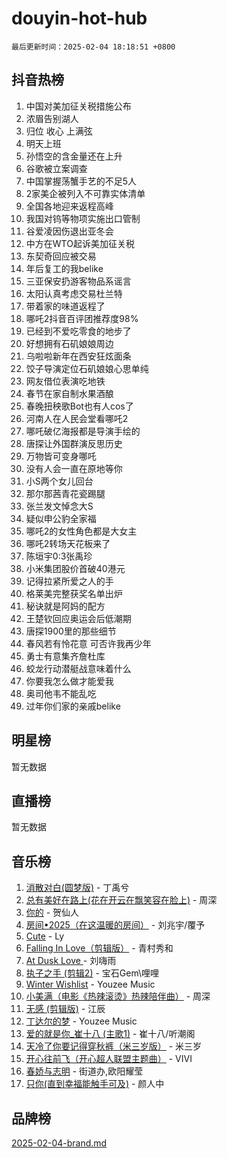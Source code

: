 # douyin-hot-hub

`最后更新时间：2025-02-04 18:18:51 +0800`

## 抖音热榜

1. 中国对美加征关税措施公布
1. 浓眉告别湖人
1. 归位 收心 上满弦
1. 明天上班
1. 孙悟空的含金量还在上升
1. 谷歌被立案调查
1. 中国掌握荡蟹手艺的不足5人
1. 2家美企被列入不可靠实体清单
1. 全国各地迎来返程高峰
1. 我国对钨等物项实施出口管制
1. 谷爱凌因伤退出亚冬会
1. 中方在WTO起诉美加征关税
1. 东契奇回应被交易
1. 年后复工的我belike
1. 三亚保安扔游客物品系谣言
1. 太阳认真考虑交易杜兰特
1. 带着家的味道返程了
1. 哪吒2抖音百评团推荐度98%
1. 已经到不爱吃零食的地步了
1. 好想拥有石矶娘娘周边
1. 乌啦啦新年在西安狂炫面条
1. 饺子导演定位石矶娘娘心思单纯
1. 网友借位表演吃地铁
1. 春节在家自制水果酒酿
1. 春晚扭秧歌Bot也有人cos了
1. 河南人在人民会堂看哪吒2
1. 哪吒破亿海报都是导演手绘的
1. 唐探让外国群演反思历史
1. 万物皆可变身哪吒
1. 没有人会一直在原地等你
1. 小S两个女儿回台
1. 那尔那茜青花瓷踢腿
1. 张兰发文悼念大S
1. 疑似申公豹全家福
1. 哪吒2的女性角色都是大女主
1. 哪吒2转场天花板来了
1. 陈垣宇0:3张禹珍
1. 小米集团股价首破40港元
1. 记得拉紧所爱之人的手
1. 格莱美完整获奖名单出炉
1. 秘诀就是阿妈的配方
1. 王楚钦回应奥运会后低潮期
1. 唐探1900里的那些细节
1. 春风若有怜花意 可否许我再少年
1. 勇士有意集齐詹杜库
1. 蛟龙行动潜艇战意味着什么
1. 你要我怎么做才能爱我
1. 奥司他韦不能乱吃
1. 过年你们家的亲戚belike

## 明星榜

暂无数据

## 直播榜

暂无数据

## 音乐榜

1. [消散对白(圆梦版)](https://sf5-hl-cdn-tos.douyinstatic.com/obj/tos-cn-ve-2774/og4jB5I5IizzoZVAAAzWgBMAsMDWoArfwBOiFs) - 丁禹兮
1. [总有美好在路上(花在开云在飘笑容在脸上)](https://sf5-hl-cdn-tos.douyinstatic.com/obj/tos-cn-ve-2774/oU5u7NwtfBIvaNhoQBszOvAlRiAoiWAVVyBMq4) - 周深
1. [你的](https://sf6-cdn-tos.douyinstatic.com/obj/tos-cn-ve-2774/oYuIeKf42jB7sEV6B2upMdpYAgfrQWj0FeRegh) - 贺仙人
1. [房间•2025（在这温暖的房间）](https://sf5-hl-cdn-tos.douyinstatic.com/obj/tos-cn-ve-2774/oMzJcnT8BgIetASeBfwfEeBQVNfACiCifhfZP7g) - 刘兆宇/覆予
1. [Cute](https://sf5-hl-cdn-tos.douyinstatic.com/obj/tos-cn-ve-2774/o4IbIzHWKAAB4wsS5qMBRiiAlEBGTpQRNfFvuo) - Ly
1. [Falling In Love（剪辑版）](https://sf5-hl-cdn-tos.douyinstatic.com/obj/tos-cn-ve-2774/o8ajpA8zzgBPahbBIO8AcKGBLJezFCRd1wfP9f) - 青村秀和
1. [ At Dusk  Love ](https://sf5-hl-cdn-tos.douyinstatic.com/obj/tos-cn-ve-2774/o8CrpCf5CaYgI4ZrtQgMQAFEfuGqNnRSDQAPBc) - 刘嗨雨
1. [执子之手 (剪辑2)](https://sf5-hl-cdn-tos.douyinstatic.com/obj/tos-cn-ve-2774/oUoZLQjCc31XzqsBnBQUNgeKtYPBcgbFDwtfcu) - 宝石Gem\哩哩
1. [Winter Wishlist](https://sf5-hl-cdn-tos.douyinstatic.com/obj/tos-cn-ve-2774/oIIgUOeamCFCVAzxN6MFRLIBlLGpUqQxeeHrLE) - Youzee Music
1. [小美满（电影《热辣滚烫》热辣陪伴曲）](https://sf5-hl-cdn-tos.douyinstatic.com/obj/tos-cn-ve-2774/o0GAn2lSgfZIDUgtevCGDQYnFg4CwnrBaxbTZL) - 周深
1. [无感 (剪辑版)](https://sf5-hl-cdn-tos.douyinstatic.com/obj/tos-cn-ve-2774/o0eIsUzJBDlQaQFC5OFlgbMEZC1TFYBftOBn6p) - 江辰
1. [丁达尔的梦](https://sf5-hl-cdn-tos.douyinstatic.com/obj/tos-cn-ve-2774/oMU3WirUZBVQkAC9ccG5P2IQirziZM2RTInUY) - Youzee Music
1. [爱的就是你_崔十八 (主歌1)](https://sf5-hl-cdn-tos.douyinstatic.com/obj/tos-cn-ve-2774/oI5BO5DhFZ6UTcNCnZaOCBLtZ7WIMQGfgnXf5E) - 崔十八/听潮阁
1. [天冷了你要记得穿秋裤（米三岁版）](https://sf5-hl-cdn-tos.douyinstatic.com/obj/tos-cn-ve-2774/oQlIwVIDWiZ6BQilAorS7MA0AgCkQDvcZAdm1) - 米三岁
1. [开心往前飞（开心超人联盟主题曲）](https://sf5-hl-cdn-tos.douyinstatic.com/obj/tos-cn-ve-2774/9d8fb7c82cf1421fb93a9fe925275e0a) - VIVI
1. [春娇与志明](https://sf5-hl-cdn-tos.douyinstatic.com/obj/tos-cn-ve-2774/e530d8fceb7044b39707d7f9ff54add1) - 街道办,欧阳耀莹
1. [只你(直到幸福能触手可及)](https://sf5-hl-cdn-tos.douyinstatic.com/obj/tos-cn-ve-2774/o0lBkRDzFTeaVSUz3ZZSCBVtZ5DIMQGfgmEAuE) - 颜人中

## 品牌榜

[2025-02-04-brand.md](2025-02-04-brand.md)
